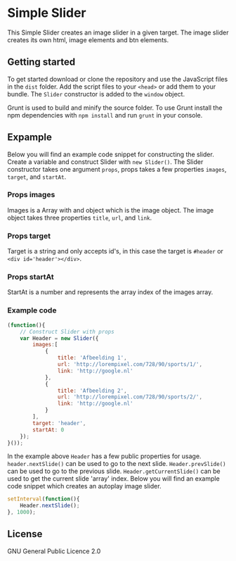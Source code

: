 # Simple Slider
This Simple Slider creates an image slider in a given target. The image slider creates its own html, image elements and btn elements.

## Getting started
To get started download or clone the repository and use the JavaScript files in the `dist` folder. Add the script files to your `<head>` or add them to your bundle. The `Slider` constructor is added to the `window` object.

Grunt is used to build and minify the source folder. To use Grunt install the npm dependencies with `npm install` and run `grunt` in your console.

## Expample
Below you will find an example code snippet for constructing the slider. Create a variable and construct Slider with `new Slider()`. The Slider constructor takes one argument `props`, props takes a few properties `images`, `target`, and `startAt`. 

### Props images
Images is a Array with and object which is the image object. The image object takes three properties `title`, `url`, and `link`. 

### Props target
Target is a string and only accepts id's, in this case the target is `#header` or `<div id='header'></div>`.

### Props startAt
StartAt is a number and represents the array index of the images array.

### Example code
```javascript
(function(){
	// Construct Slider with props 
	var Header = new Slider({
		images:[
			{   
				title: 'Afbeelding 1',
				url: 'http://lorempixel.com/728/90/sports/1/',
				link: 'http://google.nl'
			},
			{   
				title: 'Afbeelding 2',
				url: 'http://lorempixel.com/728/90/sports/2/',
				link: 'http://google.nl'
			}
		],
		target: 'header',
		startAt: 0
	});
}());
```

In the example above `Header` has a few public properties for usage. `header.nextSlide()` can be used to go to the next slide. `Header.prevSlide()` can be used to go to the previous slide. `Header.getCurrentSlide()` can be used to get the current slide 'array' index. Below you will find an example code snippet which creates an autoplay image slider.

```javascript
setInterval(function(){ 
	Header.nextSlide(); 
}, 1000);
```

## License
GNU General Public Licence 2.0